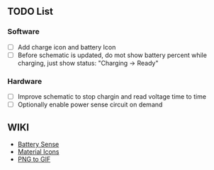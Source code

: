  ## TODO List

### Software
- [ ] Add charge icon and battery Icon
- [ ] Before schematic is updated, do mot show battery percent while charging, just show status: "Charging -> Ready" 
### Hardware
- [ ] Improve schematic to stop chargin and read voltage time to time
- [ ] Optionally enable power sense circuit on demand

## WIKI
 - [Battery Sense](https://github.com/rlogiacco/BatterySense?tab=readme-ov-file)
 - [Material Icons](https://fonts.google.com/icons?icon.set=Material+Icons&icon.size=24&icon.color=%235f6368)
 - [PNG to GIF](https://cloudconvert.com/png-to-gif)